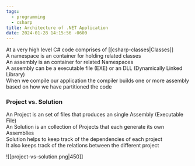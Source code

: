 ```yaml
---
tags:
  - programming
  - csharp
title: Architecture of .NET Application
date: 2024-01-28 14:15:56 -0600
---
```


At a very high level C# code comprises of [[csharp-classes|Classes]]  
A namespace is an container for holding related classes  
An assembly is an container for related Namespaces  
A assembly can be a executable file (EXE) or an DLL (Dynamically Linked Library)  
When we compile our application the compiler builds one or more assembly based on how we have partitioned the code

### Project vs. Solution

An Project is an set of files that produces an single Assembly (Executable File)  
An Solution is an collection of Projects that each generate its own Assemblies  
Solution helps to keep track of the dependencies of each project  
It also keeps track of the relations between the different project

![[project-vs-solution.png|450]]
